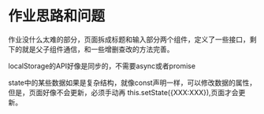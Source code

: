 # 作业思路和问题

作业没什么太难的部分，页面拆成标题和输入部分两个组件，定义了一些接口，剩下的就是父子组件通信，和一些增删查改的方法完善。

localStorage的API好像是同步的，不需要async或者promise

state中的某些数据如果是复杂结构，就像const声明一样，可以修改数据的属性，但是，页面好像不会更新，必须手动再
this.setState({XXX:XXX}),页面才会更新。


